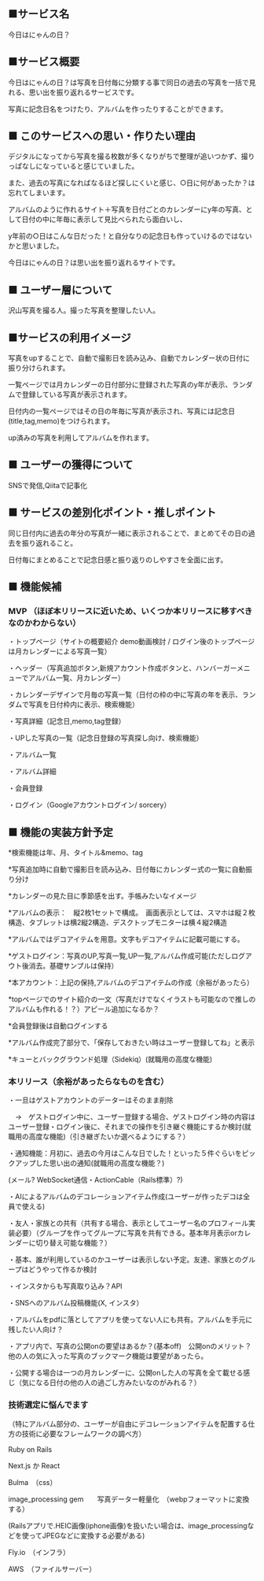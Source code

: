 ## ■サービス名
今日はにゃんの日？

## ■サービス概要
今日はにゃんの日？は写真を日付毎に分類する事で同日の過去の写真を一括で見れる、思い出を振り返れるサービスです。

写真に記念日名をつけたり、アルバムを作ったりすることができます。

## ■ このサービスへの思い・作りたい理由
デジタルになってから写真を撮る枚数が多くなりがちで整理が追いつかず、撮りっぱなしになっていると感じていました。

また、過去の写真になればなるほど探しにくいと感じ、○日に何があったか？は忘れてしまいます。

アルバムのように作れるサイト＋写真を日付ごとのカレンダーにy年の写真、として日付の中に年毎に表示して見比べられたら面白いし、

y年前の○日はこんな日だった！と自分なりの記念日も作っていけるのではないかと思いました。

今日はにゃんの日？は思い出を振り返れるサイトです。

## ■ ユーザー層について
沢山写真を撮る人。撮った写真を整理したい人。

## ■サービスの利用イメージ
写真をupすることで、自動で撮影日を読み込み、自動でカレンダー状の日付に振り分けられます。

一覧ページでは月カレンダーの日付部分に登録された写真のy年が表示、ランダムで登録している写真が表示されます。

日付内の一覧ページではその日の年毎に写真が表示され、写真には記念日(title,tag,memo)をつけられます。

up済みの写真を利用してアルバムを作れます。

## ■ ユーザーの獲得について
SNSで発信,Qiitaで記事化

## ■ サービスの差別化ポイント・推しポイント
同じ日付内に過去の年分の写真が一緒に表示されることで、まとめてその日の過去を振り返れること。

日付毎にまとめることで記念日感と振り返りのしやすさを全面に出す。

## ■ 機能候補
### MVP （ほぼ本リリースに近いため、いくつか本リリースに移すべきなのかわからない）
・トップページ（サイトの概要紹介 demo動画検討 / ログイン後のトップページは月カレンダーによる写真一覧）

・ヘッダー（写真追加ボタン,新規アカウント作成ボタンと、ハンバーガーメニューでアルバム一覧、月カレンダー）

・カレンダーデザインで月毎の写真一覧（日付の枠の中に写真の年を表示、ランダムで写真を日付枠内に表示、検索機能）

・写真詳細（記念日,memo,tag登録）

・UPした写真の一覧（記念日登録の写真探し向け、検索機能）

・アルバム一覧

・アルバム詳細

・会員登録

・ログイン（Googleアカウントログイン/ sorcery）

## ■ 機能の実装方針予定
*検索機能は年、月、タイトル&memo、tag  

*写真追加時に自動で撮影日を読み込み、日付毎にカレンダー式の一覧に自動振り分け

*カレンダーの見た目に季節感を出す。手帳みたいなイメージ

*アルバムの表示：　縦2枚1セットで構成。　画面表示としては、スマホは縦２枚構造、タブレットは横2縦2構造、デスクトップモニターは横４縦2構造

*アルバムではデコアイテムを用意。文字もデコアイテムに記載可能にする。

*ゲストログイン：写真のUP,写真一覧,UP一覧,アルバム作成可能(ただしログアウト後消去。基礎サンプルは保持）

*本アカウント：上記の保持,アルバムのデコアイテムの作成（余裕があったら）

*topページでのサイト紹介の一文（写真だけでなくイラストも可能なので推しのアルバムも作れる！？）アピール追加になるか？

*会員登録後は自動ログインする

*アルバム作成完了部分で、「保存しておきたい時はユーザー登録してね」と表示

*キューとバックグラウンド処理（Sidekiq）(就職用の高度な機能)

### 本リリース（余裕があったらなものを含む）
・一旦はゲストアカウントのデーターはそのまま削除　

　→　ゲストログイン中に、ユーザー登録する場合、ゲストログイン時の内容はユーザー登録・ログイン後に、それまでの操作を引き継ぐ機能にするか検討(就職用の高度な機能)（引き継ぎたいか選べるようにする？）

・通知機能：月初に、過去の今月はこんな日でした！といった５件ぐらいをピックアップした思い出の通知(就職用の高度な機能？)

 (メール? WebSocket通信・ActionCable（Rails標準）?)

・AIによるアルバムのデコレーションアイテム作成(ユーザーが作ったデコは全員で使える)

・友人・家族との共有（共有する場合、表示としてユーザー名のプロフィール実装必要）（グループを作ってグループに写真を共有できる。基本年月表示orカレンダーに切り替え可能な機能？）

・基本、誰が利用しているのかユーザーは表示しない予定。友達、家族とのグループはどうやって作るか検討

・インスタからも写真取り込み？API

・SNSへのアルバム投稿機能(X, インスタ）

・アルバムをpdfに落としてアプリを使ってない人にも共有。アルバムを手元に残したい人向け？

・アプリ内で、写真の公開onの要望はあるか？(基本off)　公開onのメリット？　他の人の気に入った写真のブックマーク機能は要望があったら。

・公開する場合は一つの月カレンダーに、公開onした人の写真を全て載せる感じ（気になる日付の他の人の過ごし方みたいなのがみれる？）


### 技術選定に悩んでます 

（特にアルバム部分の、ユーザーが自由にデコレーションアイテムを配置する仕方の技術に必要なフレームワークの調べ方）

Ruby on Rails

Next.js か React

Bulma　（css）

image_processing gem　　写真データー軽量化　（webpフォーマットに変換する）

(Railsアプリで.HEIC画像(iphone画像)を扱いたい場合は、image_processingなどを使ってJPEGなどに変換する必要がある)

Fly.io　（インフラ）

AWS　（ファイルサーバー）
